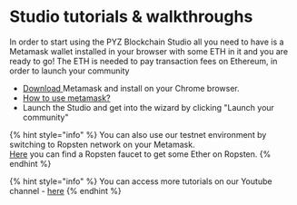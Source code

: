 # Studio tutorials & walkthroughs

In order to start using the PYZ Blockchain Studio all you need to have is a Metamask wallet installed in your browser with some ETH in it and you are ready to go! The ETH is needed to pay transaction fees on Ethereum, in order to launch your community

* [Download ](https://metamask.live/)Metamask and install on your Chrome browser.
* [How to use metamask?](https://www.youtube.com/watch?v=ZIGUC9JAAw8)
* Launch the Studio and get into the wizard by clicking "Launch your community"

{% hint style="info" %}
You can also use our testnet environment by switching to Ropsten network on your Metamask.  
[Here](https://faucet.ropsten.be/) you can find a Ropsten faucet to get some Ether on Ropsten.
{% endhint %}

{% hint style="info" %}
You can access more tutorials on our Youtube channel - [here](https://www.youtube.com/channel/UC7NaJ0UhmyHi5MvZSk61akA/videos?view_as=subscriber)
{% endhint %}

